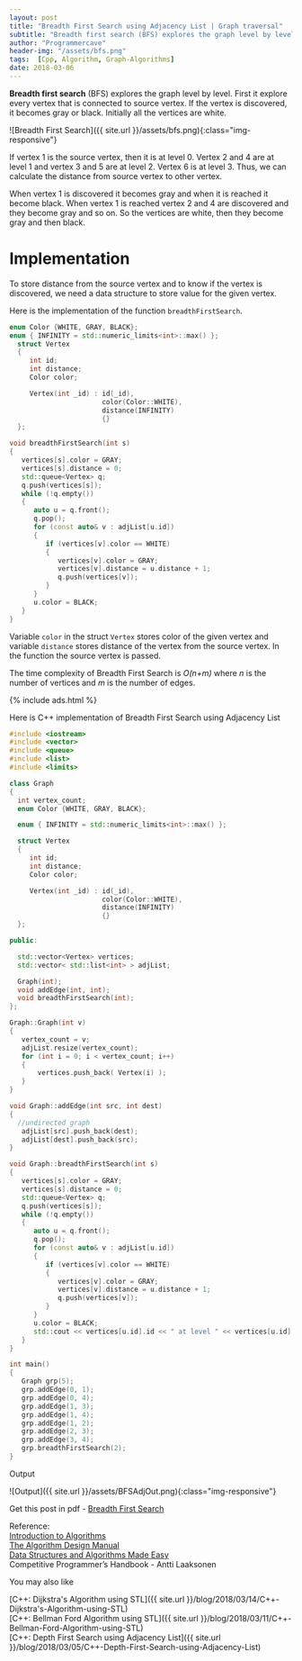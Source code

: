 ```yaml
---
layout: post
title: "Breadth First Search using Adjacency List | Graph traversal"
subtitle: "Breadth first search (BFS) explores the graph level by level. First it explore every vertex that is connected to source vertex. If the vertex is discovered, it becomes gray or black. Initially all the vertices are white."
author: "Programmercave"
header-img: "/assets/bfs.png"
tags:  [Cpp, Algorithm, Graph-Algorithms]
date: 2018-03-06
---
```


**Breadth first search** (BFS) explores the graph level by level. First it explore every vertex that is connected to source vertex. If the vertex is discovered, it becomes gray or black. Initially all the vertices are white.

![Breadth First Search]({{ site.url }}/assets/bfs.png){:class="img-responsive"}

If vertex 1 is the source vertex, then it is at level 0. Vertex 2 and 4 are at level 1 and vertex 3 and 5 are at level 2. Vertex 6 is at level 3. Thus, we can calculate the distance from source vertex to other vertex.

When vertex 1 is discovered it becomes gray and when it is reached it become black. When vertex 1 is reached vertex 2 and 4 are discovered and they become gray and so on. So the vertices are white, then they become gray and then black.

<h1>Implementation</h1>

To store distance from the source vertex and to know if the vertex is discovered, we need a data structure to store value for the given vertex.

Here is the implementation of the function `breadthFirstSearch`.

```cpp
enum Color {WHITE, GRAY, BLACK};
enum { INFINITY = std::numeric_limits<int>::max() };
  struct Vertex
  {
     int id;
     int distance;
     Color color;

     Vertex(int _id) : id(_id),
                       color(Color::WHITE),
                       distance(INFINITY)
                       {}
  };

void breadthFirstSearch(int s)
{
   vertices[s].color = GRAY;
   vertices[s].distance = 0;
   std::queue<Vertex> q;
   q.push(vertices[s]);
   while (!q.empty())
   {
      auto u = q.front();
      q.pop();
      for (const auto& v : adjList[u.id])
      {
         if (vertices[v].color == WHITE)
         {
            vertices[v].color = GRAY;
            vertices[v].distance = u.distance + 1;
            q.push(vertices[v]);
         }
      }
      u.color = BLACK;
   }
}
```

Variable `color` in the struct `Vertex` stores color of the given vertex and variable `distance` stores distance of the vertex from the source vertex. In the function the source vertex is passed.

The time complexity of Breadth First Search is *O(n+m)* where *n* is the number of vertices and *m* is the number of edges.

{% include ads.html %}<br/>

Here is C++ implementation of Breadth First Search using Adjacency List

```cpp
#include <iostream>
#include <vector>
#include <queue>
#include <list>
#include <limits>

class Graph
{
  int vertex_count;
  enum Color {WHITE, GRAY, BLACK};

  enum { INFINITY = std::numeric_limits<int>::max() };

  struct Vertex
  {
     int id;
     int distance;
     Color color;

     Vertex(int _id) : id(_id),
                       color(Color::WHITE),
                       distance(INFINITY)
                       {}
  };

public:

  std::vector<Vertex> vertices;
  std::vector< std::list<int> > adjList;

  Graph(int);
  void addEdge(int, int);
  void breadthFirstSearch(int);
};

Graph::Graph(int v)
{
   vertex_count = v;
   adjList.resize(vertex_count);
   for (int i = 0; i < vertex_count; i++)
   {
       vertices.push_back( Vertex(i) );
   }
}

void Graph::addEdge(int src, int dest)
{
  //undirected graph
   adjList[src].push_back(dest);
   adjList[dest].push_back(src);
}

void Graph::breadthFirstSearch(int s)
{
   vertices[s].color = GRAY;
   vertices[s].distance = 0;
   std::queue<Vertex> q;
   q.push(vertices[s]);
   while (!q.empty())
   {
      auto u = q.front();
      q.pop();
      for (const auto& v : adjList[u.id])
      {
         if (vertices[v].color == WHITE)
         {
            vertices[v].color = GRAY;
            vertices[v].distance = u.distance + 1;
            q.push(vertices[v]);
         }
      }
      u.color = BLACK;
      std::cout << vertices[u.id].id << " at level " << vertices[u.id].distance <<'\n';
   }
}

int main()
{
   Graph grp(5);
   grp.addEdge(0, 1);
   grp.addEdge(0, 4);
   grp.addEdge(1, 3);
   grp.addEdge(1, 4);
   grp.addEdge(1, 2);
   grp.addEdge(2, 3);
   grp.addEdge(3, 4);
   grp.breadthFirstSearch(2);
}
```

Output

![Output]({{ site.url }}/assets/BFSAdjOut.png){:class="img-responsive"}

Get this post in pdf - [Breadth First Search](https://www.file-up.org/6qdpmefooxad)

Reference:<br/>
[Introduction to Algorithms](https://amzn.to/2OarGBs)<br/>
[The Algorithm Design Manual](https://amzn.to/2CH9h9Z)<br/>
[Data Structures and Algorithms Made Easy](https://amzn.to/2NLM0dd)<br/>
Competitive Programmer’s Handbook - Antti Laaksonen<br/>


 <input type="hidden" name="IL_IN_ARTICLE"> 
You may also like

[C++: Dijkstra's Algorithm using STL]({{ site.url }}/blog/2018/03/14/C++-Dijkstra's-Algorithm-using-STL)<br/>
[C++: Bellman Ford Algorithm using STL]({{ site.url }}/blog/2018/03/11/C++-Bellman-Ford-Algorithm-using-STL)<br/>
[C++: Depth First Search using Adjacency List]({{ site.url }}/blog/2018/03/05/C++-Depth-First-Search-using-Adjacency-List)<br/>


